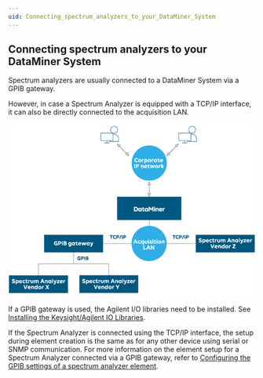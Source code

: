 ```yaml
---
uid: Connecting_spectrum_analyzers_to_your_DataMiner_System
---
```


## Connecting spectrum analyzers to your DataMiner System

Spectrum analyzers are usually connected to a DataMiner System via a GPIB gateway.

However, in case a Spectrum Analyzer is equipped with a TCP/IP interface, it can also be directly connected to the acquisition LAN.

![](../../images/Spectrum_architecture.jpg)



If a GPIB gateway is used, the Agilent I/O libraries need to be installed. See [Installing the Keysight/Agilent IO Libraries](Installing_the_Keysight_Agilent_IO_Libraries.md#installing-the-keysightagilent-io-libraries).

If the Spectrum Analyzer is connected using the TCP/IP interface, the setup during element creation is the same as for any other device using serial or SNMP communication. For more information on the element setup for a Spectrum Analyzer connected via a GPIB gateway, refer to [Configuring the GPIB settings of a spectrum analyzer element](Configuring_the_GPIB_settings_of_a_spectrum_analyzer_element.md).
